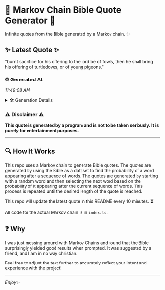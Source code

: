# 📖 Markov Chain Bible Quote Generator 📖

Infinite quotes from the Bible generated by a Markov chain. ✨

## ✨ Latest Quote ✨
"burnt sacrifice for his offering to the lord be of fowls, then he shall bring his offering of turtledoves, or of young pigeons."

### ⏰ Generated At
*11:49:08 AM*

<details>
    <summary>🛠️ Generation Details</summary>
    <p>
        <strong>🌱 Seed:</strong> burnt<br>
        <strong>🔄 Iterations:</strong> 22<br>
        <strong>📜 Context History:</strong><br>[ burnt ]: sacrifice<br>[ burnt, sacrifice ]: for<br>[ burnt, sacrifice, for ]: his<br>[ burnt, sacrifice, for, his ]: offering<br>[ burnt, sacrifice, for, his, offering ]: to<br>[ burnt, sacrifice, for, his, offering, to ]: the<br>[ sacrifice, for, his, offering, to, the ]: lord<br>[ for, his, offering, to, the, lord ]: be<br>[ his, offering, to, the, lord, be ]: of<br>[ offering, to, the, lord, be, of ]: fowls,<br>[ to, the, lord, be, of, fowls, ]: then<br>[ the, lord, be, of, fowls,, then ]: he<br>[ lord, be, of, fowls,, then, he ]: shall<br>[ be, of, fowls,, then, he, shall ]: bring<br>[ of, fowls,, then, he, shall, bring ]: his<br>[ fowls,, then, he, shall, bring, his ]: offering<br>[ then, he, shall, bring, his, offering ]: of<br>[ he, shall, bring, his, offering, of ]: turtledoves,<br>[ shall, bring, his, offering, of, turtledoves, ]: or<br>[ bring, his, offering, of, turtledoves,, or ]: of<br>[ his, offering, of, turtledoves,, or, of ]: young<br>[ offering, of, turtledoves,, or, of, young ]: pigeons.<br>
    </p>
</details>

### ⚠️ Disclaimer ⚠️
**This quote is generated by a program and is not to be taken seriously. It is purely for entertainment purposes.**

---

## 🔍 How It Works

This repo uses a Markov chain to generate Bible quotes. The quotes are generated by using the Bible as a dataset to find the probability of a word appearing after a sequence of words. The quotes are generated by starting with a random word and then selecting the next word based on the probability of it appearing after the current sequence of words. This process is repeated until the desired length of the quote is reached.

This repo will update the latest quote in this README every 10 minutes. ⏳

All code for the actual Markov chain is in `index.ts`.

## ❓ Why

I was just messing around with Markov Chains and found that the Bible surprisingly yielded good results when prompted. 
It was suggested by a friend, and I am in no way christian.

Feel free to adjust the text further to accurately reflect your intent and experience with the project!

---

*Enjoy*✨
